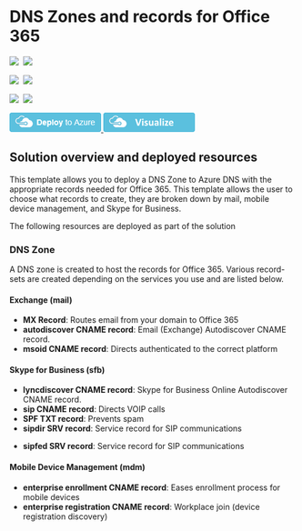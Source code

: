 # DNS Zones and records for Office 365

<IMG SRC="https://azbotstorage.blob.core.windows.net/badges/dns-records-office365/PublicLastTestDate.svg" />&nbsp;
<IMG SRC="https://azbotstorage.blob.core.windows.net/badges/dns-records-office365/PublicDeployment.svg" />&nbsp;

<IMG SRC="https://azbotstorage.blob.core.windows.net/badges/dns-records-office365/FairfaxLastTestDate.svg" />&nbsp;
<IMG SRC="https://azbotstorage.blob.core.windows.net/badges/dns-records-office365/FairfaxDeployment.svg" />&nbsp;

<IMG SRC="https://azbotstorage.blob.core.windows.net/badges/dns-records-office365/BestPracticeResult.svg" />&nbsp;
<IMG SRC="https://azbotstorage.blob.core.windows.net/badges/dns-records-office365/CredScanResult.svg" />&nbsp;

<a href="https://portal.azure.com/#create/Microsoft.Template/uri/https%3A%2F%2Fraw.githubusercontent.com%2FAzure%2Fazure-quickstart-templates%2Fmaster%2Fdns-records-office365%2Fazuredeploy.json" target="_blank">
    <img src="https://raw.githubusercontent.com/Azure/azure-quickstart-templates/master/1-CONTRIBUTION-GUIDE/images/deploytoazure.png"/>
</a>
<a href="http://armviz.io/#/?load=https%3A%2F%2Fraw.githubusercontent.com%2FAzure%2Fazure-quickstart-templates%2Fmaster%2Fdns-records-office365%2Fazuredeploy.json" target="_blank">
<img src="https://raw.githubusercontent.com/Azure/azure-quickstart-templates/master/1-CONTRIBUTION-GUIDE/images/visualizebutton.png"/>
</a>

## Solution overview and deployed resources

This template allows you to deploy a DNS Zone to Azure DNS with the appropriate records needed for Office 365. This template allows the user to choose what records to create, they are broken down by mail, mobile device management, and Skype for Business.

The following resources are deployed as part of the solution

### DNS Zone

A DNS zone is created to host the records for Office 365. Various record-sets are created depending on the services you use and are listed below.

#### Exchange (mail)

+ **MX Record**: Routes email from your domain to Office 365
+ **autodiscover CNAME record**: Email (Exchange) Autodiscover CNAME record.
+ **msoid CNAME record**: Directs authenticated to the correct platform

#### Skype for Business (sfb)

+ **lyncdiscover CNAME record**: Skype for Business Online Autodiscover CNAME record.
+ **sip CNAME record**: Directs VOIP calls
+ **SPF TXT record**: Prevents spam
+ **sipdir SRV record**: Service record for SIP communications
* **sipfed SRV record**: Service record for SIP communications

#### Mobile Device Management (mdm)

* **enterprise enrollment CNAME record**: Eases enrollment process for mobile devices
* **enterprise registration CNAME record**: Workplace join (device registration discovery)

